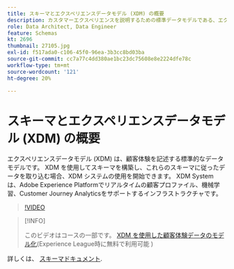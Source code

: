 ```yaml
---
title: スキーマとエクスペリエンスデータモデル (XDM) の概要
description: カスタマーエクスペリエンスを説明するための標準データモデルである、エクスペリエンスデータモデル（XDM）について説明します。
role: Data Architect, Data Engineer
feature: Schemas
kt: 2696
thumbnail: 27105.jpg
exl-id: f517ada0-c106-45f0-96ea-3b3cc8bd03ba
source-git-commit: cc7a77c4dd380ae1bc23dc75608e8e2224dfe78c
workflow-type: tm+mt
source-wordcount: '121'
ht-degree: 20%

---
```


# スキーマとエクスペリエンスデータモデル (XDM) の概要

エクスペリエンスデータモデル (XDM) は、顧客体験を記述する標準的なデータモデルです。 XDM を使用してスキーマを構築し、これらのスキーマに従ったデータを取り込む場合、XDM システムの使用を開始できます。 XDM System は、Adobe Experience Platformでリアルタイムの顧客プロファイル、機械学習、Customer Journey Analyticsをサポートするインフラストラクチャです。

>[!VIDEO](https://video.tv.adobe.com/v/27105?quality=12&learn=on)

>[!INFO]
>
> このビデオはコースの一部です。 [XDM を使用した顧客体験データのモデル化](https://experienceleague.adobe.com/?recommended=ExperiencePlatform-D-1-2021.1.xdm)(Experience League時に無料で利用可能 )

詳しくは、 [スキーマドキュメント](https://experienceleague.adobe.com/docs/experience-platform/xdm/home.html?lang=ja).
